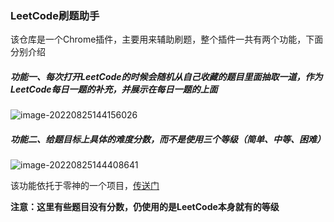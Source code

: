 ### LeetCode刷题助手

该仓库是一个Chrome插件，主要用来辅助刷题，整个插件一共有两个功能，下面分别介绍

##### 功能一、每次打开LeetCode的时候会随机从自己收藏的题目里面抽取一道，作为LeetCode每日一题的补充，并展示在每日一题的上面

![image-20220825144156026](readme.assets/image-20220825144156026.png)

##### 功能二、给题目标上具体的难度分数，而不是使用三个等级（简单、中等、困难）

![image-20220825144408641](readme.assets/image-20220825144408641.png)

该功能依托于零神的一个项目，[传送门](https://github.com/zerotrac/leetcode_problem_rating)

**注意：这里有些题目没有分数，仍使用的是LeetCode本身就有的等级**

